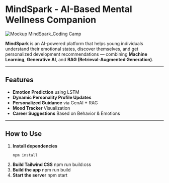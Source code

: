 # MindSpark - AI-Based Mental Wellness Companion

![Mockup MindSpark_Coding Camp](https://github.com/user-attachments/assets/cb452a25-5b82-4f95-b926-ea3defc99bcc)

**MindSpark** is an AI-powered platform that helps young individuals understand their emotional states, discover themselves, and get personalized development recommendations — combining **Machine Learning**, **Generative AI**, and **RAG (Retrieval-Augmented Generation)**.

---

## Features

- **Emotion Prediction** using LSTM
- **Dynamic Personality Profile Updates**
- **Personalized Guidance** via GenAI + RAG
- **Mood Tracker** Visualization
- **Career Suggestions** Based on Behavior & Emotions

---

## How to Use

1. **Install dependencies**
   ```bash
   npm install
2. **Build Tailwind CSS**
   npm run build:css
3. **Build the app**
   npm run build
4. **Start the server**
   npm start

   
